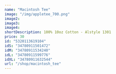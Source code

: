 ```yaml
---
name: "Macintosh Tee"
image: "/img/appletee_700.png"
image2: 
image3: 
image4:
shortDescription: 100% 10oz Cotton - Alstyle 1301 
price: 30
id: "5320113619104"
idS: "34780911501472"
idM: "34780911534240"
idL: "34780911599776"
idXL: "34780911632544"
url: "/shop/macintosh_tee"
---
```





